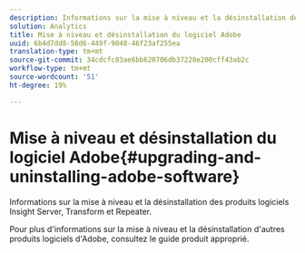 ```yaml
---
description: Informations sur la mise à niveau et la désinstallation des produits logiciels Insight Server, Transform et Repeater.
solution: Analytics
title: Mise à niveau et désinstallation du logiciel Adobe
uuid: 6b4d7dd8-58d6-449f-9048-46f23af255ea
translation-type: tm+mt
source-git-commit: 34cdcfc83ae6bb620706db37228e200cff43ab2c
workflow-type: tm+mt
source-wordcount: '51'
ht-degree: 19%

---
```



# Mise à niveau et désinstallation du logiciel Adobe{#upgrading-and-uninstalling-adobe-software}

Informations sur la mise à niveau et la désinstallation des produits logiciels Insight Server, Transform et Repeater.

Pour plus d&#39;informations sur la mise à niveau et la désinstallation d&#39;autres produits logiciels d&#39;Adobe, consultez le guide produit approprié.
